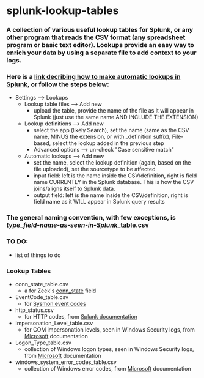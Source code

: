 # splunk-lookup-tables

### A collection of various useful lookup tables for Splunk, or any other program that reads the CSV format (any spreadsheet program or basic text editor). Lookups provide an easy way to enrich your data by using a separate file to add context to your logs.

### Here is a [link decribing how to make automatic lookups in Splunk](https://docs.splunk.com/Documentation/Splunk/7.3.1/Knowledge/DefineanautomaticlookupinSplunkWeb), or follow the steps below:
- Settings --> Lookups
	- Lookup table files --> Add new
		- upload the table, provide the name of the file as it will appear in Splunk (just use the same name AND INCLUDE THE EXTENSION)
	- Lookup definitions --> Add new
		- select the app (likely Search), set the name (same as the CSV name, MINUS the extension, or with _definition suffix), File-based, select the lookup added in the previous step
		- Advanced options --> un-check "Case sensitive match"
	- Automatic lookups --> Add new
		- set the name, select the lookup definition (again, based on the file uploaded), set the sourcetype to be affected
		- input field: left is the name inside the CSV/definition, right is field name CURRENTLY in the Splunk database. This is how the CSV joins/aligns itself to Splunk data.
		- output field: left is the name inside the CSV/definition, right is field name as it WILL appear in Splunk query results

### The general naming convention, with few exceptions, is *type*_*field-name-as-seen-in-Splunk*_table.csv

### TO DO:
- list of things to do

### Lookup Tables
- conn_state_table.csv
	- a for Zeek's [conn_state](https://docs.zeek.org/en/current/scripts/base/protocols/conn/main.zeek.html) field
- EventCode_table.csv
	- for [Sysmon event codes](https://docs.microsoft.com/en-us/sysinternals/downloads/sysmon)
- http_status.csv
	- for HTTP codes, from [Splunk documentation](https://wiki.splunk.com/Http_status.csv)
- Impersonation_Level_table.csv
	- for COM impersonation levels, seen in Windows Security logs, from [Microsoft](https://docs.microsoft.com/en-us/windows/win32/com/impersonation-levels) documentation
- Logon_Type_table.csv
	- collection of Windows logon types, seen in Windows Security logs, from [Microsoft](https://docs.microsoft.com/en-us/previous-versions/windows/it-pro/windows-server-2003/cc787567(v=ws.10)) documentation
- windows_system_error_codes_table.csv
	- collection of Windows error codes, from [Microsoft](https://docs.microsoft.com/en-us/windows/win32/debug/system-error-codes) documentation
